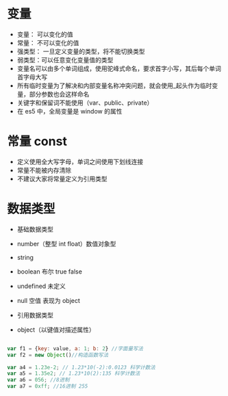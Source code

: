 # 变量

- 变量： 可以变化的值
- 常量： 不可以变化的值
- 强类型： 一旦定义变量的类型，将不能切换类型
- 弱类型：可以任意变化变量值的类型
- 变量名可以由多个单词组成，使用驼峰式命名，要求首字小写，其后每个单词首字母大写
- 所有临时变量为了解决和内部变量名称冲突问题，就会使用\_起头作为临时变量，部分参数也会这样命名
- 关键字和保留词不能使用（var、public、private）
- 在 es5 中，全局变量是 window 的属性

# 常量 const

- 定义使用全大写字母，单词之间使用下划线连接
- 常量不能被内存清除
- 不建议大家将常量定义为引用类型

# 数据类型

- 基础数据类型
- number（整型 int float）数值对象型
- string
- boolean 布尔 true false
- undefined 未定义
- null 空值 表现为 object

- 引用数据类型
- object（以键值对描述属性）

```javascript

var f1 = {key: value, a: 1; b: 2} //字面量写法
var f2 = new Object()//构造函数写法
```

```javascript
var a4 = 1.23e-2; // 1.23*10(-2):0.0123 科学计数法
var a5 = 1.35e2; // 1.23*10(2):135 科学计数法
var a6 = 056; //8进制
var a7 = 0xff; //16进制 255
```
